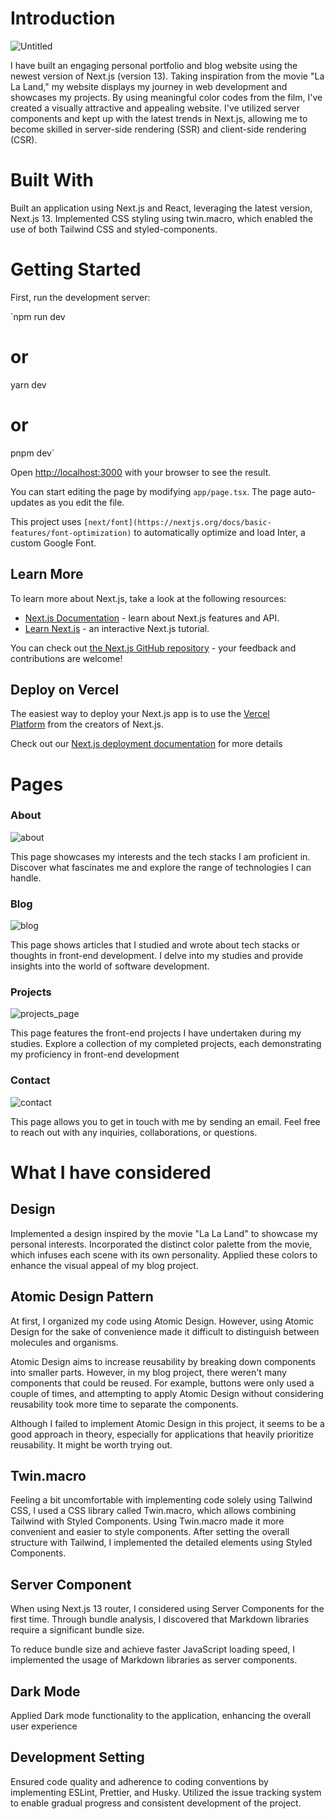 # Introduction
![Untitled](https://github.com/dgd03146/blog/assets/84106842/c6abf355-b934-423d-900f-cfa363cc97b4)

I have built an engaging personal portfolio and blog website using the newest version of Next.js (version 13). Taking inspiration from the movie "La La Land," my website displays my journey in web development and showcases my projects. By using meaningful color codes from the film, I've created a visually attractive and appealing website. I've utilized server components and kept up with the latest trends in Next.js, allowing me to become skilled in server-side rendering (SSR) and client-side rendering (CSR).

# Built With

Built an application using Next.js and React, leveraging the latest version, Next.js 13. Implemented CSS styling using twin.macro, which enabled the use of both Tailwind CSS and styled-components.

# Getting Started

First, run the development server:

`npm run dev
# or
yarn dev
# or
pnpm dev`

Open [http://localhost:3000](http://localhost:3000/) with your browser to see the result.

You can start editing the page by modifying `app/page.tsx`. The page auto-updates as you edit the file.

This project uses `[next/font](https://nextjs.org/docs/basic-features/font-optimization)` to automatically optimize and load Inter, a custom Google Font.

## Learn More

To learn more about Next.js, take a look at the following resources:

- [Next.js Documentation](https://nextjs.org/docs) - learn about Next.js features and API.
- [Learn Next.js](https://nextjs.org/learn) - an interactive Next.js tutorial.

You can check out [the Next.js GitHub repository](https://github.com/vercel/next.js/) - your feedback and contributions are welcome!

## Deploy on Vercel

The easiest way to deploy your Next.js app is to use the [Vercel Platform](https://vercel.com/new?utm_medium=default-template&filter=next.js&utm_source=create-next-app&utm_campaign=create-next-app-readme) from the creators of Next.js.

Check out our [Next.js deployment documentation](https://nextjs.org/docs/deployment) for more details

# Pages

### About
![about](https://github.com/dgd03146/blog/assets/84106842/43cb1e37-b2de-43aa-86f1-b6a63dd958dd)

This page showcases my interests and the tech stacks I am proficient in. Discover what fascinates me and explore the range of technologies I can handle.

### Blog
![blog](https://github.com/dgd03146/blog/assets/84106842/30188bb0-3953-4da0-8c5d-ac0aa113d6bf)

This page shows articles that I studied and wrote about tech stacks or thoughts in front-end development. I delve into my studies and provide insights into the world of software development.

### Projects
![projects_page](https://github.com/dgd03146/blog/assets/84106842/2f797d4b-af18-4bd3-8573-510467202fac)

This page features the front-end projects I have undertaken during my studies. Explore a collection of my completed projects, each demonstrating my proficiency in front-end development

### Contact
![contact](https://github.com/dgd03146/blog/assets/84106842/85251c5c-1aac-4c78-a875-2b88fb36ebad)

This page allows you to get in touch with me by sending an email. Feel free to reach out with any inquiries, collaborations, or questions.

# What I have considered
## Design

Implemented a design inspired by the movie "La La Land" to showcase my personal interests. Incorporated the distinct color palette from the movie, which infuses each scene with its own personality. Applied these colors to enhance the visual appeal of my blog project.

## **Atomic Design Pattern**

At first, I organized my code using Atomic Design. However, using Atomic Design for the sake of convenience made it difficult to distinguish between molecules and organisms.

Atomic Design aims to increase reusability by breaking down components into smaller parts. However, in my blog project, there weren't many components that could be reused. For example, buttons were only used a couple of times, and attempting to apply Atomic Design without considering reusability took more time to separate the components.

Although I failed to implement Atomic Design in this project, it seems to be a good approach in theory, especially for applications that heavily prioritize reusability. It might be worth trying out.

## **Twin.macro**

Feeling a bit uncomfortable with implementing code solely using Tailwind CSS, I used a CSS library called Twin.macro, which allows combining Tailwind with Styled Components. Using Twin.macro made it more convenient and easier to style components. After setting the overall structure with Tailwind, I implemented the detailed elements using Styled Components.

## **Server Component**

When using Next.js 13 router, I considered using Server Components for the first time. Through bundle analysis, I discovered that Markdown libraries require a significant bundle size.

To reduce bundle size and achieve faster JavaScript loading speed, I implemented the usage of Markdown libraries as server components.

## Dark Mode

Applied Dark mode functionality to the application, enhancing the overall user experience

## Development Setting

Ensured code quality and adherence to coding conventions by implementing ESLint, Prettier, and Husky. Utilized the issue tracking system to enable gradual progress and consistent development of the project.
